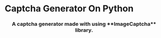 
# Captcha Generator On Python

<h3 align="center">A captcha generator made with using **ImageCaptcha** library.</h3>

